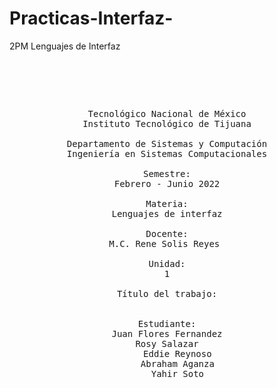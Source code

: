# Practicas-Interfaz-
2PM Lenguajes de Interfaz
<pre>

	<p align=center>

Tecnológico Nacional de México
Instituto Tecnológico de Tijuana

Departamento de Sistemas y Computación
Ingeniería en Sistemas Computacionales

Semestre:
Febrero - Junio 2022

Materia:
Lenguajes de interfaz

Docente:
M.C. Rene Solis Reyes 

Unidad:
1

Título del trabajo:


Estudiante:
Juan Flores Fernandez
Rosy Salazar
    Eddie Reynoso
    Abraham Aganza
    Yahir Soto


	</p>

</pre>
